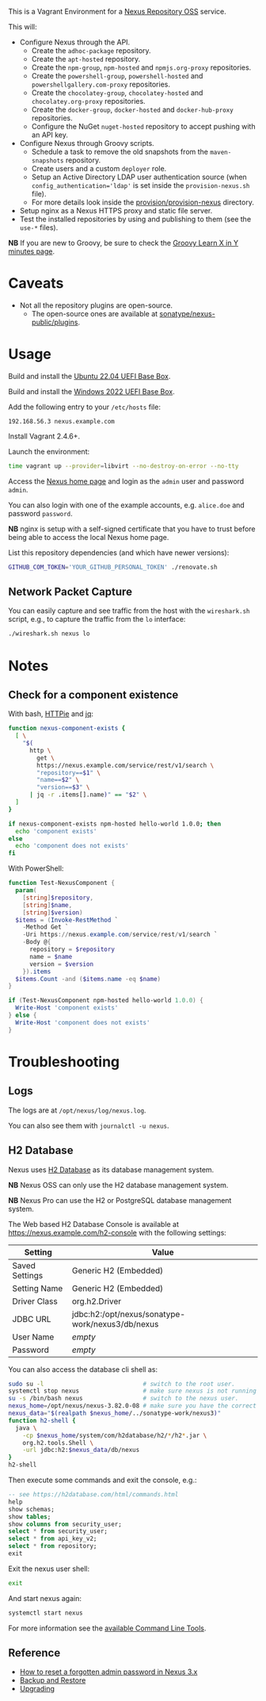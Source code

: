 This is a Vagrant Environment for a [Nexus Repository OSS](https://github.com/sonatype/nexus-public) service.

This will:

* Configure Nexus through the API.
  * Create the `adhoc-package` repository.
  * Create the `apt-hosted` repository.
  * Create the `npm-group`, `npm-hosted` and `npmjs.org-proxy` repositories.
  * Create the `powershell-group`, `powershell-hosted` and `powershellgallery.com-proxy` repositories.
  * Create the `chocolatey-group`, `chocolatey-hosted` and `chocolatey.org-proxy` repositories.
  * Create the `docker-group`, `docker-hosted` and `docker-hub-proxy` repositories.
  * Configure the NuGet `nuget-hosted` repository to accept pushing with an API key.
* Configure Nexus through Groovy scripts.
  * Schedule a task to remove the old snapshots from the `maven-snapshots` repository.
  * Create users and a custom `deployer` role.
  * Setup an Active Directory LDAP user authentication source (when `config_authentication='ldap'` is set inside the `provision-nexus.sh` file).
  * For more details look inside the [provision/provision-nexus](provision/provision-nexus) directory.
* Setup nginx as a Nexus HTTPS proxy and static file server.
* Test the installed repositories by using and publishing to them (see the `use-*` files).

**NB** If you are new to Groovy, be sure to check the [Groovy Learn X in Y minutes page](https://learnxinyminutes.com/docs/groovy/).


# Caveats

* Not all the repository plugins are open-source.
  * The open-source ones are available at [sonatype/nexus-public/plugins](https://github.com/sonatype/nexus-public/tree/master/plugins).


# Usage

Build and install the [Ubuntu 22.04 UEFI Base Box](https://github.com/rgl/ubuntu-vagrant).

Build and install the [Windows 2022 UEFI Base Box](https://github.com/rgl/windows-vagrant).

Add the following entry to your `/etc/hosts` file:

```
192.168.56.3 nexus.example.com
```

Install Vagrant 2.4.6+.

Launch the environment:

```bash
time vagrant up --provider=libvirt --no-destroy-on-error --no-tty
```

Access the [Nexus home page](https://nexus.example.com) and login as the `admin` user and password `admin`.

You can also login with one of the example accounts, e.g. `alice.doe` and password `password`.

**NB** nginx is setup with a self-signed certificate that you have to trust before being
able to access the local Nexus home page.

List this repository dependencies (and which have newer versions):

```bash
GITHUB_COM_TOKEN='YOUR_GITHUB_PERSONAL_TOKEN' ./renovate.sh
```

## Network Packet Capture

You can easily capture and see traffic from the host with the `wireshark.sh`
script, e.g., to capture the traffic from the `lo` interface:

```bash
./wireshark.sh nexus lo
```

# Notes

## Check for a component existence

With bash, [HTTPie](https://httpie.org/) and [jq](https://stedolan.github.io/jq/):

```bash
function nexus-component-exists {
  [ \
    "$(
      http \
        get \
        https://nexus.example.com/service/rest/v1/search \
        "repository==$1" \
        "name==$2" \
        "version==$3" \
      | jq -r .items[].name)" == "$2" \
  ]
}

if nexus-component-exists npm-hosted hello-world 1.0.0; then
  echo 'component exists'
else
  echo 'component does not exists'
fi
```

With PowerShell:

```powershell
function Test-NexusComponent {
  param(
    [string]$repository,
    [string]$name,
    [string]$version)
  $items = (Invoke-RestMethod `
    -Method Get `
    -Uri https://nexus.example.com/service/rest/v1/search `
    -Body @{
      repository = $repository
      name = $name
      version = $version
    }).items
  $items.Count -and ($items.name -eq $name)
}

if (Test-NexusComponent npm-hosted hello-world 1.0.0) {
  Write-Host 'component exists'
} else {
  Write-Host 'component does not exists'
}
```

# Troubleshooting

## Logs

The logs are at `/opt/nexus/log/nexus.log`.

You can also see them with `journalctl -u nexus`.

## H2 Database

Nexus uses [H2 Database](https://en.wikipedia.org/wiki/H2_(database)) as its database management system.

**NB** Nexus OSS can only use the H2 database management system.

**NB** Nexus Pro can use the H2 or PostgreSQL database management system.

The Web based H2 Database Console is available at https://nexus.example.com/h2-console with the following settings:

| Setting        | Value                                            |
|----------------|--------------------------------------------------|
| Saved Settings | Generic H2 (Embedded)                            |
| Setting Name   | Generic H2 (Embedded)                            |
| Driver Class   | org.h2.Driver                                    |
| JDBC URL       | jdbc:h2:/opt/nexus/sonatype-work/nexus3/db/nexus |
| User Name      | _empty_                                          |
| Password       | _empty_                                          |

You can also access the database cli shell as:

```bash
sudo su -l                            # switch to the root user.
systemctl stop nexus                  # make sure nexus is not running while you use the database.
su -s /bin/bash nexus                 # switch to the nexus user.
nexus_home=/opt/nexus/nexus-3.82.0-08 # make sure you have the correct version here.
nexus_data="$(realpath $nexus_home/../sonatype-work/nexus3)"
function h2-shell {
  java \
    -cp $nexus_home/system/com/h2database/h2/*/h2*.jar \
    org.h2.tools.Shell \
    -url jdbc:h2:$nexus_data/db/nexus
}
h2-shell
```

Then execute some commands and exit the console, e.g.:

```sql
-- see https://h2database.com/html/commands.html
help
show schemas;
show tables;
show columns from security_user;
select * from security_user;
select * from api_key_v2;
select * from repository;
exit
```

Exit the nexus user shell:

```bash
exit
```

And start nexus again:

```bash
systemctl start nexus
```

For more information see the [available Command Line Tools](https://h2database.com/html/tutorial.html#command_line_tools).

## Reference

* [How to reset a forgotten admin password in Nexus 3.x](https://support.sonatype.com/hc/en-us/articles/213467158-How-to-reset-a-forgotten-admin-password-in-Nexus-3-x)
* [Backup and Restore](https://help.sonatype.com/repomanager3/backup-and-restore)
* [Upgrading](https://help.sonatype.com/repomanager3/upgrading)
